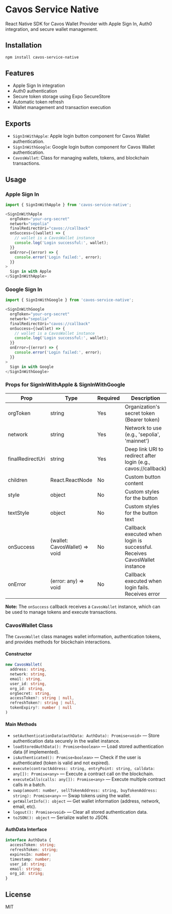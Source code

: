 # Cavos Service Native

React Native SDK for Cavos Wallet Provider with Apple Sign In, Auth0 integration, and secure wallet management.

## Installation

```bash
npm install cavos-service-native
```

## Features

- Apple Sign In integration
- Auth0 authentication
- Secure token storage using Expo SecureStore
- Automatic token refresh
- Wallet management and transaction execution

## Exports

- `SignInWithApple`: Apple login button component for Cavos Wallet authentication.
- `SignInWithGoogle`: Google login button component for Cavos Wallet authentication.
- `CavosWallet`: Class for managing wallets, tokens, and blockchain transactions.

## Usage

### Apple Sign In

```typescript
import { SignInWithApple } from 'cavos-service-native';

<SignInWithApple
  orgToken="your-org-secret"
  network="sepolia"
  finalRedirectUri="cavos://callback"
  onSuccess={(wallet) => {
    // wallet is a CavosWallet instance
    console.log('Login successful:', wallet);
  }}
  onError={(error) => {
    console.error('Login failed:', error);
  }}
>
  Sign in with Apple
</SignInWithApple>
```

### Google Sign In

```typescript
import { SignInWithGoogle } from 'cavos-service-native';

<SignInWithGoogle
  orgToken="your-org-secret"
  network="sepolia"
  finalRedirectUri="cavos://callback"
  onSuccess={(wallet) => {
    // wallet is a CavosWallet instance
    console.log('Login successful:', wallet);
  }}
  onError={(error) => {
    console.error('Login failed:', error);
  }}
>
  Sign in with Google
</SignInWithGoogle>
```

### Props for SignInWithApple & SignInWithGoogle

| Prop              | Type                       | Required | Description                                                                 |
|-------------------|----------------------------|----------|-----------------------------------------------------------------------------|
| orgToken          | string                     | Yes      | Organization's secret token (Bearer token)                                  |
| network           | string                     | Yes      | Network to use (e.g., 'sepolia', 'mainnet')                                 |
| finalRedirectUri  | string                     | Yes      | Deep link URI to redirect after login (e.g., cavos://callback)              |
| children          | React.ReactNode            | No       | Custom button content                                                       |
| style             | object                     | No       | Custom styles for the button                                                |
| textStyle         | object                     | No       | Custom styles for the button text                                           |
| onSuccess         | (wallet: CavosWallet) => void | No    | Callback executed when login is successful. Receives CavosWallet instance   |
| onError           | (error: any) => void       | No       | Callback executed when login fails. Receives error                          |

**Note:** The `onSuccess` callback receives a `CavosWallet` instance, which can be used to manage tokens and execute transactions.

### CavosWallet Class

The `CavosWallet` class manages wallet information, authentication tokens, and provides methods for blockchain interactions.

#### Constructor

```typescript
new CavosWallet(
  address: string,
  network: string,
  email: string,
  user_id: string,
  org_id: string,
  orgSecret: string,
  accessToken?: string | null,
  refreshToken?: string | null,
  tokenExpiry?: number | null
)
```

#### Main Methods

- `setAuthenticationData(authData: AuthData): Promise<void>` — Store authentication data securely in the wallet instance.
- `loadStoredAuthData(): Promise<boolean>` — Load stored authentication data (if implemented).
- `isAuthenticated(): Promise<boolean>` — Check if the user is authenticated (token is valid and not expired).
- `execute(contractAddress: string, entryPoint: string, calldata: any[]): Promise<any>` — Execute a contract call on the blockchain.
- `executeCalls(calls: any[]): Promise<any>` — Execute multiple contract calls in a batch.
- `swap(amount: number, sellTokenAddress: string, buyTokenAddress: string): Promise<any>` — Swap tokens using the wallet.
- `getWalletInfo(): object` — Get wallet information (address, network, email, etc).
- `logout(): Promise<void>` — Clear all stored authentication data.
- `toJSON(): object` — Serialize wallet to JSON.

#### AuthData Interface

```typescript
interface AuthData {
  accessToken: string;
  refreshToken: string;
  expiresIn: number;
  timestamp: number;
  user_id: string;
  email: string;
  org_id: string;
}
```

## License

MIT